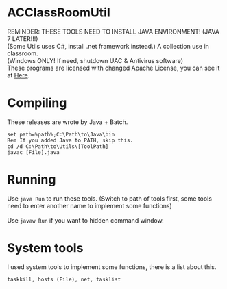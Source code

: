 <!-- 
   Copyright (C) 2011-2014 AC Inc. (Andy Cheung)

   Licensed under the Apache License, Version 2.0 (the "License");
   you may not use this file except in compliance with the License.
   You may obtain a copy of the License at

       http://www.apache.org/licenses/LICENSE-2.0

   Unless required by applicable law or agreed to in writing, software
   distributed under the License is distributed on an "AS IS" BASIS,
   WITHOUT WARRANTIES OR CONDITIONS OF ANY KIND, either express or implied.
   See the License for the specific language governing permissions and
   limitations under the License.
-->

ACClassRoomUtil
============
REMINDER: THESE TOOLS NEED TO INSTALL JAVA ENVIRONMENT! (JAVA 7 LATER!!!)<br>
(Some Utils uses C#, install .net framework instead.)
A collection use in classroom.<br>
(Windows ONLY! If need, shutdown UAC & Antivirus software)<br>
These programs are licensed with changed Apache License, you can see it at <a href="https://github.com/win120a/ACClassRoomUtil/blob/master/LICENSE">Here</a>.

Compiling
=========

These releases are wrote by Java + Batch.

```Batchfile
set path=%path%;C:\Path\to\Java\bin
Rem If you added Java to PATH, skip this.
cd /d C:\Path\to\Utils\[ToolPath]
javac [File].java
```

Running
========
Use `java Run` to run these tools. (Switch to path of tools first, some tools need to enter another name to implement some functions)
<br><br>
Use `javaw Run` if you want to hidden command window.

System tools
========
I used system tools to implement some functions, there is a list about this.
```
taskkill, hosts (File), net, tasklist
```
